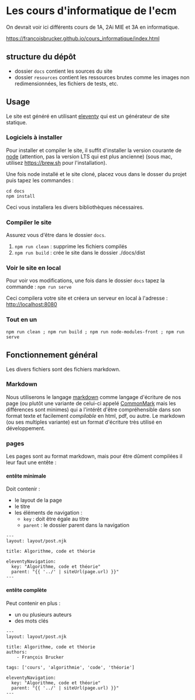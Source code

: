 # Les cours d'informatique de l'ecm

On devrait voir ici  différents cours de 1A, 2Ai MIE et 3A en informatique.

<https://francoisbrucker.github.io/cours_informatique/index.html>

## structure du dépôt

* dossier `docs` contient les sources du site
* dossier `resources` contient les ressources brutes comme les images non redimensionnées, les fichiers de tests, etc.

## Usage

Le site est généré en utilisant [eleventy](https://www.11ty.dev/) qui est un générateur de site statique.

### Logiciels à installer

Pour installer et compiler le site, il suffit d'installer la version courante de [node](https://nodejs.org/en/download/current/) (attention, pas la version LTS qui est plus ancienne) (sous mac, utilisez <https://brew.sh> pour l'installation).

Une fois node installé et le site cloné, placez vous dans le dosser du projet puis tapez les commandes :

```shell
cd docs
npm install
```

Ceci vous installera les divers bibliothèques nécessaires.

### Compiler le site

Assurez vous d'être dans le dossier `docs`.

1. `npm run clean` : supprime les fichiers compilés
2. `npm run build` : crée le site dans le dossier ./docs/dist

### Voir le site en local

Pour voir vos modifications, une fois dans le dossier `docs` tapez la commande : `npm run serve`

Ceci compilera votre site et créera un serveur en local à l'adresse : <http://localhost:8080>

### Tout en un

```shell
npm run clean ; npm run build ; npm run node-modules-front ; npm run serve
```

## Fonctionnement général

Les divers fichiers sont des fichiers markdown.

### Markdown

Nous utiliserons le langage [markdown](https://fr.wikipedia.org/wiki/Markdown) comme langage d'écriture de nos page (ou plutôt une variante de celui-ci appelé [CommonMark](https://spec.commonmark.org/) mais les différences sont minimes) qui a l'intérêt d'être compréhensible dans son format texte et facilement *compilable* en html, pdf, ou autre. Le markdown (ou ses multiples variante) est un format d'écriture très utilisé en développement.

### pages

Les pages sont au format markdown, mais pour être dûment compilées il leur faut une entête :

#### entête minimale

Doit contenir :

* le layout de la page
* le titre
* les éléments de navigation :
  * `key` : doit être égale au titre
  * `parent` : le dossier parent dans la navigation

```text
---
layout: layout/post.njk

title: Algorithme, code et théorie

eleventyNavigation:
  key: "Algorithme, code et théorie"
  parent: "{{ '../' | siteUrl(page.url) }}"
---
```

#### entête complète

Peut contenir en plus :

* un ou plusieurs auteurs
* des mots clés

```text
---
layout: layout/post.njk

title: Algorithme, code et théorie
authors:
    - François Brucker

tags: ['cours', 'algorithmie', 'code', 'théorie']

eleventyNavigation:
  key: "Algorithme, code et théorie"
  parent: "{{ '../' | siteUrl(page.url) }}"
---
```
